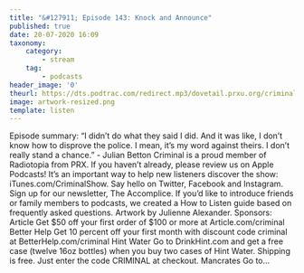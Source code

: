 ```yaml
---
title: "&#127911; Episode 143: Knock and Announce"
published: true
date: 20-07-2020 16:09
taxonomy:
    category:
        - stream
    tag:
        - podcasts
header_image: '0'
theurl: https://dts.podtrac.com/redirect.mp3/dovetail.prxu.org/criminal/61a3b4bc-14e7-4b63-b87a-8fba4a22f142/Episode_143_Knock_and_Announce_Part_1.mp3
image: artwork-resized.png
template: listen
--- 
```

Episode summary: “I didn’t do what they said I did. And it was like, I don’t know how to disprove the police. I mean, it’s my word against theirs. I don’t really stand a chance.” - Julian Betton Criminal is a proud member of Radiotopia from PRX. If you haven’t already, please review us on Apple Podcasts! It’s an important way to help new listeners discover the show: iTunes.com/CriminalShow. Say hello on Twitter, Facebook and Instagram. Sign up for our newsletter, The Accomplice. If you’d like to introduce friends or family members to podcasts, we created a How to Listen guide based on frequently asked questions. Artwork by Julienne Alexander. Sponsors: Article Get $50 off your first order of $100 or more at Article.com/criminal Better Help Get 10 percent off your first month with discount code criminal at BetterHelp.com/criminal Hint Water Go to DrinkHint.com and get a free case (twelve 16oz bottles) when you buy two cases of Hint Water. Shipping is free. Just enter the code CRIMINAL at checkout. Mancrates Go to…
